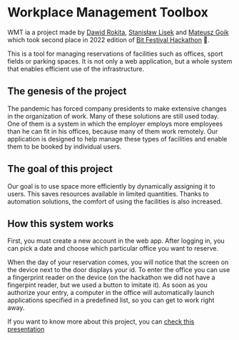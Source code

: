# Workplace Management Toolbox

WMT ia a project made by [Dawid Rokita](https://github.com/DawidRokita), [Stanisław Lisek](https://github.com/SL20032) and [Mateusz Goik](https://github.com/Gojodzojo) which took second place in 2022 edition of [Bit Festival Hackathon](https://bit.bestgliwice.pl/) 🥈.

This is a tool for managing reservations of facilities such as offices, sport fields or parking spaces. It is not only a web application, but a whole system that enables efficient use of the infrastructure.

## The genesis of the project

The pandemic has forced company presidents to make extensive changes in the organization of work. Many of these solutions are still used today. One of them is a system in which the employer employs more employees than he can fit in his offices, because many of them work remotely. Our application is designed to help manage these types of facilities and enable them to be booked by individual users.

## The goal of this project

Our goal is to use space more efficiently by dynamically assigning it to users. This saves resources available in limited quantities.
Thanks to automation solutions, the comfort of using the facilities is also increased.

## How this system works

First, you must create a new account in the web app. After logging in, you can pick a date and choose which particular office you want to reserve.

When the day of your reservation comes, you will notice that the screen on the device next to the door displays your id. To enter the office you can use a fingerprint reader on the device (on the hackathon we did not have a fingerpint reader, but we used a button to imitate it). As soon as you authorize your entry, a computer in the office will automatically launch applications specified in a predefined list, so you can get to work right away.

If you want to know more about this project, you can [check this presentation](https://github.com/Gojodzojo/workplace-management-toolbox/blob/main/presentatioin.pdf)
